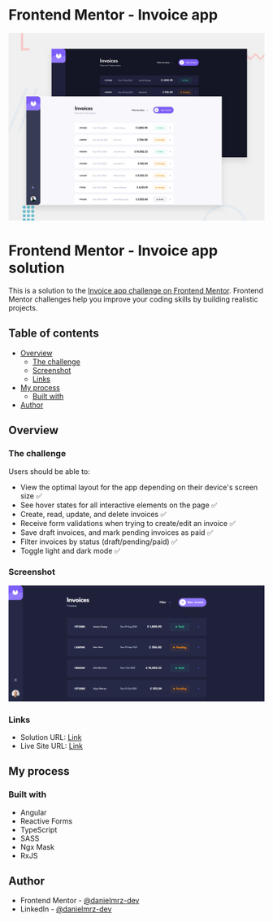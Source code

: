 # Frontend Mentor - Invoice app

![Design preview for the Invoice app coding challenge](./preview.jpg)

# Frontend Mentor - Invoice app solution

This is a solution to the [Invoice app challenge on Frontend Mentor](https://www.frontendmentor.io/challenges/invoice-app-i7KaLTQjl). Frontend Mentor challenges help you improve your coding skills by building realistic projects. 

## Table of contents

- [Overview](#overview)
  - [The challenge](#the-challenge)
  - [Screenshot](#screenshot)
  - [Links](#links)
- [My process](#my-process)
  - [Built with](#built-with)
- [Author](#author)

## Overview

### The challenge

Users should be able to:

- View the optimal layout for the app depending on their device's screen size ✅
- See hover states for all interactive elements on the page ✅
- Create, read, update, and delete invoices ✅
- Receive form validations when trying to create/edit an invoice ✅
- Save draft invoices, and mark pending invoices as paid ✅
- Filter invoices by status (draft/pending/paid) ✅
- Toggle light and dark mode ✅

### Screenshot

![](./src/assets/images/screenshot.png)

### Links

- Solution URL: [Link](https://www.frontendmentor.io/solutions/invoice-app-built-with-angular-angular-material-EbYGUuqOBf)
- Live Site URL: [Link](https://invoice-app-pi-ecru.vercel.app/invoices)

## My process

### Built with

- Angular
- Reactive Forms
- TypeScript
- SASS
- Ngx Mask
- RxJS

## Author

- Frontend Mentor - [@danielmrz-dev](https://www.frontendmentor.io/profile/danielmrz-dev)
- LinkedIn - [@danielmrz-dev](https://www.linkedin.com/in/danielmrz-dev/)